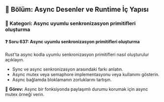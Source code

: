 ## 📘 Bölüm: Async Desenler ve Runtime İç Yapısı  
### 🔹 Kategori: Async uyumlu senkronizasyon primitifleri oluşturma  
#### ❓ Soru 637: Async uyumlu senkronizasyon primitifleri oluşturma

Rust'ta async kodla uyumlu senkronizasyon primitifleri nasıl oluşturulur açıklayın.

- Sync ve async senkronizasyon arasındaki farkı anlatın.
- Async mutex veya semaphore implementasyonu veya kullanımı gösterin.
- Async bağlamda bloklamanın zorluklarını tartışın.

🔧 **Görev:** Async bir fonksiyonda paylaşımlı durumu korumak için async mutex örneği verin.
